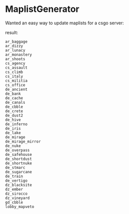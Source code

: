 # MaplistGenerator

Wanted an easy way to update maplists for a csgo server:

result:
```
ar_baggage
ar_dizzy
ar_lunacy
ar_monastery
ar_shoots
cs_agency
cs_assault
cs_climb
cs_italy
cs_militia
cs_office
de_ancient
de_bank
de_cache
de_canals
de_cbble
de_crete
de_dust2
de_hive
de_inferno
de_iris
de_lake
de_mirage
de_mirage_mirror
de_nuke
de_overpass
de_safehouse
de_shortdust
de_shortnuke
de_stmarc
de_sugarcane
de_train
de_vertigo
dz_blacksite
dz_ember
dz_sirocco
dz_vineyard
gd_cbble
lobby_mapveto
```
